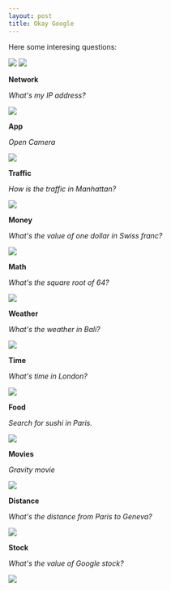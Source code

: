 ```yaml
---
layout: post
title: Okay Google
---
```


Here some interesing questions:

![](/images/20131103-android_screenshot_okaygoogle.png)
![](/images/20131103-android_screenshot_okaygoogleresult.png)

**Network**

_What's my IP address?_

![](/images/20131103-android_screenshot_myIPaddress.png)

**App**

_Open Camera_ 

![](/images/20131103-android_screenshot_opencamera.png)

**Traffic**

_How is the traffic in Manhattan?_

![](/images/20131103-android_screenshot_trafficmanhattan.png)

**Money**

_What's the value of one dollar in Swiss franc?_

![](/images/20131103-android_screenshot_moneyconvertion.png)

**Math**

_What's the square root of 64?_

![](/images/20131103-android_screenshot_squareroot64.png)

**Weather**

_What's the weather in Bali?_

![](/images/20131103-android_screenshot_wheaterinbali.png)

**Time**

_What's time in London?_

![](/images/20131103-android_screenshot_timeinlondon.png)

**Food**

_Search for sushi in Paris._

![](/images/20131103-android_screenshot_sushiparis.png)

**Movies**

_Gravity movie_

![](/images/20131103-android_screenshot_gravitymovie.png)

**Distance**

_What's the distance from Paris to Geneva?_

![](/images/20131103-android_screenshot_parisgenova.png)

**Stock**

_What's the value of Google stock?_

![](/images/20131103-android_screenshot_googlestock.png)

